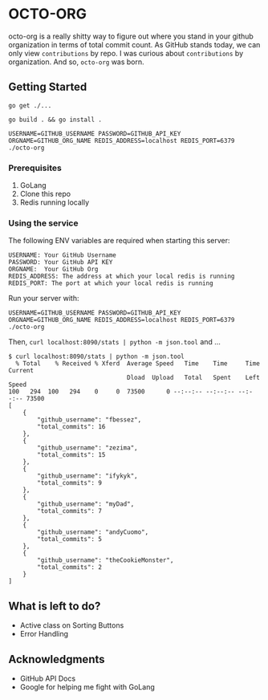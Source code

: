 # OCTO-ORG

octo-org is a really shitty way to figure out where you stand in your github organization in terms of total commit count. As GitHub stands today, we can only view `contributions` by repo. I was curious about `contributions` by organization. And so, `octo-org` was born.

## Getting Started

```
go get ./...
```

```
go build . && go install .
```

```
USERNAME=GITHUB_USERNAME PASSWORD=GITHUB_API_KEY ORGNAME=GITHUB_ORG_NAME REDIS_ADDRESS=localhost REDIS_PORT=6379 ./octo-org 
```

### Prerequisites
1. GoLang
2. Clone this repo
3. Redis running locally

### Using the service

The following ENV variables are required when starting this server:
```
USERNAME: Your GitHub Username
PASSWORD: Your GitHub API KEY
ORGNAME:  Your GitHub Org
REDIS_ADDRESS: The address at which your local redis is running
REDIS_PORT: The port at which your local redis is running
```

Run your server with:
```
USERNAME=GITHUB_USERNAME PASSWORD=GITHUB_API_KEY ORGNAME=GITHUB_ORG_NAME REDIS_ADDRESS=localhost REDIS_PORT=6379 ./octo-org
```

Then, `curl localhost:8090/stats | python -m json.tool` and ...

```
$ curl localhost:8090/stats | python -m json.tool
  % Total    % Received % Xferd  Average Speed   Time    Time     Time  Current
                                 Dload  Upload   Total   Spent    Left  Speed
100   294  100   294    0     0  73500      0 --:--:-- --:--:-- --:--:-- 73500
[
    {
        "github_username": "fbessez",
        "total_commits": 16
    },
    {
        "github_username": "zezima",
        "total_commits": 15
    },
    {
        "github_username": "ifykyk",
        "total_commits": 9
    },
    {
        "github_username": "myDad",
        "total_commits": 7
    },
    {
        "github_username": "andyCuomo",
        "total_commits": 5
    },
    {
        "github_username": "theCookieMonster",
        "total_commits": 2
    }
]
```

## What is left to do?

- Active class on Sorting Buttons
- Error Handling

## Acknowledgments

* GitHub API Docs
* Google for helping me fight with GoLang
